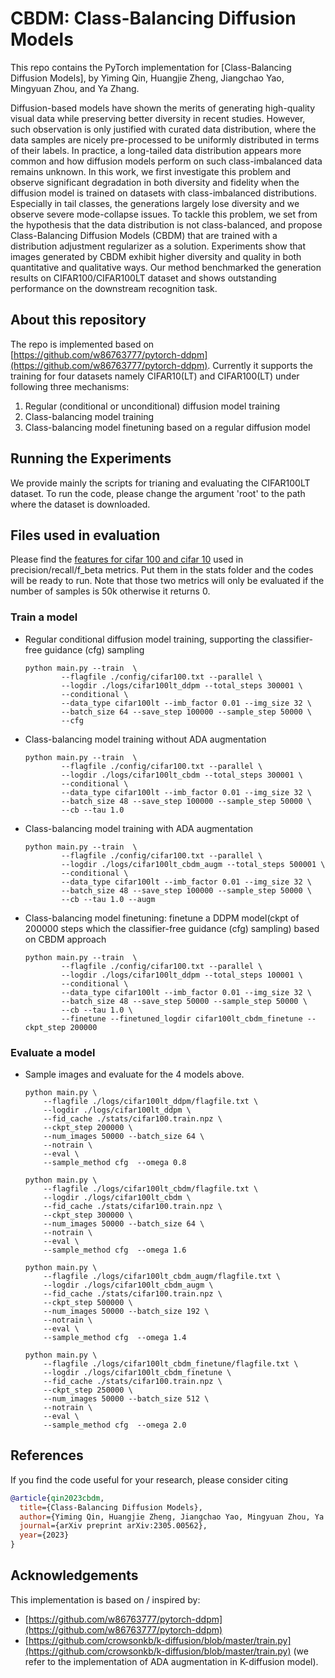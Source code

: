 # CBDM: Class-Balancing Diffusion Models

This repo contains the PyTorch implementation for [Class-Balancing Diffusion Models], by Yiming Qin, Huangjie Zheng, Jiangchao Yao, Mingyuan Zhou, and Ya Zhang.

Diffusion-based models have shown the merits of generating high-quality visual data while preserving better diversity in recent studies. However, such observation is only justified with curated data distribution, where the data samples are nicely pre-processed to be uniformly distributed in terms of their labels. In practice, a long-tailed data distribution appears more common and how diffusion models perform on such class-imbalanced data remains unknown. In this work, we first investigate this problem and observe significant degradation in both diversity and fidelity when the diffusion model is trained on datasets with class-imbalanced distributions. Especially in tail classes, the generations largely lose diversity and we observe severe mode-collapse issues. To tackle this problem, we set from the hypothesis that the data distribution is not class-balanced, and propose Class-Balancing Diffusion Models (CBDM) that are trained with a distribution adjustment regularizer as a solution. Experiments show that images generated by CBDM exhibit higher diversity and quality in both quantitative and qualitative ways. Our method benchmarked the generation results on CIFAR100/CIFAR100LT dataset and shows outstanding performance on the downstream recognition task.

## About this repository
The repo is implemented based on [https://github.com/w86763777/pytorch-ddpm](https://github.com/w86763777/pytorch-ddpm). Currently it supports the training for four datasets namely CIFAR10(LT) and CIFAR100(LT) under following three mechanisms:

1. Regular (conditional or unconditional) diffusion model training
2. Class-balancing model training
3. Class-balancing model finetuning based on a regular diffusion model

## Running the Experiments
We provide mainly the scripts for trianing and evaluating the CIFAR100LT dataset.
To run the code, please change the argument 'root' to the path where the dataset is downloaded.

## Files used in evaluation

Please find the [features for cifar 100 and cifar 10](https://drive.google.com/drive/folders/1Y89vu9DGiQsHl8YvwMrr_7UT4p4Pg_wV?usp=sharing) used in precision/recall/f_beta metrics. Put them in the stats folder and the codes will be ready to run. Note that those two metrics will only be evaluated if the number of samples is 50k otherwise it returns 0.


### Train a model
* Regular conditional diffusion model training, supporting the classifier-free guidance (cfg) sampling
    ```
    python main.py --train  \
            --flagfile ./config/cifar100.txt --parallel \
            --logdir ./logs/cifar100lt_ddpm --total_steps 300001 \
            --conditional \
            --data_type cifar100lt --imb_factor 0.01 --img_size 32 \
            --batch_size 64 --save_step 100000 --sample_step 50000 \
            --cfg
    ```

* Class-balancing model training without ADA augmentation
    ```
    python main.py --train  \
            --flagfile ./config/cifar100.txt --parallel \
            --logdir ./logs/cifar100lt_cbdm --total_steps 300001 \
            --conditional \
            --data_type cifar100lt --imb_factor 0.01 --img_size 32 \
            --batch_size 48 --save_step 100000 --sample_step 50000 \
            --cb --tau 1.0
    ```

* Class-balancing model training with ADA augmentation
    ```
    python main.py --train  \
            --flagfile ./config/cifar100.txt --parallel \
            --logdir ./logs/cifar100lt_cbdm_augm --total_steps 500001 \
            --conditional \
            --data_type cifar100lt --imb_factor 0.01 --img_size 32 \
            --batch_size 48 --save_step 100000 --sample_step 50000 \
            --cb --tau 1.0 --augm
    ```

* Class-balancing model finetuning: finetune a DDPM model(ckpt of 200000 steps which the classifier-free guidance (cfg) sampling) based on CBDM approach
    ```
    python main.py --train  \
            --flagfile ./config/cifar100.txt --parallel \
            --logdir ./logs/cifar100lt_ddpm --total_steps 100001 \
            --conditional \
            --data_type cifar100lt --imb_factor 0.01 --img_size 32 \
            --batch_size 48 --save_step 50000 --sample_step 50000 \
            --cb --tau 1.0 \
            --finetune --finetuned_logdir cifar100lt_cbdm_finetune --ckpt_step 200000
    ```

### Evaluate a model
* Sample images and evaluate for the 4 models above.

    ```
    python main.py \
        --flagfile ./logs/cifar100lt_ddpm/flagfile.txt \
        --logdir ./logs/cifar100lt_ddpm \
        --fid_cache ./stats/cifar100.train.npz \
        --ckpt_step 200000 \
        --num_images 50000 --batch_size 64 \
        --notrain \
        --eval \
        --sample_method cfg  --omega 0.8
    ```

    ```
    python main.py \
        --flagfile ./logs/cifar100lt_cbdm/flagfile.txt \
        --logdir ./logs/cifar100lt_cbdm \
        --fid_cache ./stats/cifar100.train.npz \
        --ckpt_step 300000 \
        --num_images 50000 --batch_size 64 \
        --notrain \
        --eval \
        --sample_method cfg  --omega 1.6
    ```

    ```
    python main.py \
        --flagfile ./logs/cifar100lt_cbdm_augm/flagfile.txt \
        --logdir ./logs/cifar100lt_cbdm_augm \
        --fid_cache ./stats/cifar100.train.npz \
        --ckpt_step 500000 \
        --num_images 50000 --batch_size 192 \
        --notrain \
        --eval \
        --sample_method cfg  --omega 1.4
    ```

    ```
    python main.py \
        --flagfile ./logs/cifar100lt_cbdm_finetune/flagfile.txt \
        --logdir ./logs/cifar100lt_cbdm_finetune \
        --fid_cache ./stats/cifar100.train.npz \
        --ckpt_step 250000 \
        --num_images 50000 --batch_size 512 \
        --notrain \
        --eval \
        --sample_method cfg  --omega 2.0
    ```

## References

If you find the code useful for your research, please consider citing
```bib
@article{qin2023cbdm,
  title={Class-Balancing Diffusion Models},
  author={Yiming Qin, Huangjie Zheng, Jiangchao Yao, Mingyuan Zhou, Ya Zhang},
  journal={arXiv preprint arXiv:2305.00562},
  year={2023}
}
```

## Acknowledgements

This implementation is based on / inspired by:

- [https://github.com/w86763777/pytorch-ddpm](https://github.com/w86763777/pytorch-ddpm) 
- [https://github.com/crowsonkb/k-diffusion/blob/master/train.py](https://github.com/crowsonkb/k-diffusion/blob/master/train.py) (we refer to the implementation of ADA augmentation in K-diffusion model).
